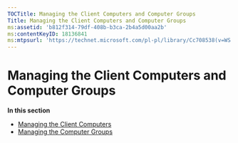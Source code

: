 ```yaml
---
TOCTitle: Managing the Client Computers and Computer Groups
Title: Managing the Client Computers and Computer Groups
ms:assetid: 'b812f314-79df-408b-b3ca-2b4a5d00aa2b'
ms:contentKeyID: 18136841
ms:mtpsurl: 'https://technet.microsoft.com/pl-pl/library/Cc708538(v=WS.10)'
---
```


Managing the Client Computers and Computer Groups
=================================================

**In this section**

-   [Managing the Client Computers](https://technet.microsoft.com/967b4952-2ac7-4df3-91d7-4e0f16d1875f)
-   [Managing the Computer Groups](https://technet.microsoft.com/a6eb0654-7d8c-4bc1-af8d-46cf8625b6ff)
